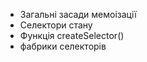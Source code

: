 - Загальні засади мемоізації  
- Селектори стану  
- Функція createSelector()  
- фабрики селекторів
